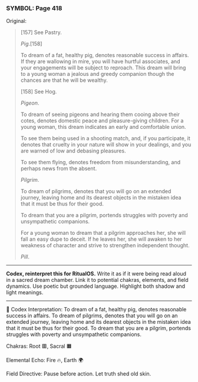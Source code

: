 ### SYMBOL: Page 418

Original:
> [157] See Pastry.
> 
> 
> _Pig_.[158]
> 
> 
> To dream of a fat, healthy pig, denotes reasonable success in affairs.
> If they are wallowing in mire, you will have hurtful associates,
> and your engagements will be subject to reproach. This dream will bring
> to a young woman a jealous and greedy companion though the chances
> are that he will be wealthy.
> 
> 
> 
> [158] See Hog.
> 
> 
> _Pigeon_.
> 
> 
> To dream of seeing pigeons and hearing them cooing above their cotes,
> denotes domestic peace and pleasure-giving children. For a young woman,
> this dream indicates an early and comfortable union.
> 
> 
> To see them being used in a shooting match, and, if you participate,
> it denotes that cruelty in your nature will show in your dealings,
> and you are warned of low and debasing pleasures.
> 
> 
> To see them flying, denotes freedom from misunderstanding,
> and perhaps news from the absent.
> 
> 
> _Pilgrim_.
> 
> 
> To dream of pilgrims, denotes that you will go on an extended journey,
> leaving home and its dearest objects in the mistaken idea that it must
> be thus for their good.
> 
> 
> To dream that you are a pilgrim, portends struggles with poverty
> and unsympathetic companions.
> 
> 
> For a young woman to dream that a pilgrim approaches her,
> she will fall an easy dupe to deceit. If he leaves her,
> she will awaken to her weakness of character and strive
> to strengthen independent thought.
> 
> 
> _Pill_.

---

**Codex, reinterpret this for RitualOS.**
Write it as if it were being read aloud in a sacred dream chamber.
Link it to potential chakras, elements, and field dynamics.
Use poetic but grounded language.
Highlight both shadow and light meanings.

---

🔁 Codex Interpretation:
To dream of a fat, healthy pig, denotes reasonable success in affairs. To dream of pilgrims, denotes that you will go on an extended journey, leaving home and its dearest objects in the mistaken idea that it must be thus for their good. To dream that you are a pilgrim, portends struggles with poverty and unsympathetic companions.

Chakras: Root 🟥, Sacral 🟧

Elemental Echo: Fire 🔥, Earth 🌍

Field Directive: Pause before action. Let truth shed old skin.
